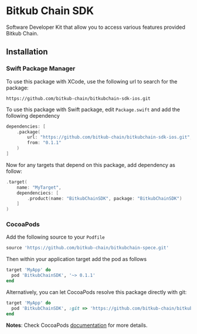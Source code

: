 # Bitkub Chain SDK
Software Developer Kit that allow you to access various features provided Bitkub Chain.

## Installation 

### Swift Package Manager
To use this package with XCode, use the following url to search for the package:

```
https://github.com/bitkub-chain/bitkubchain-sdk-ios.git
```

To use this package with Swift package, edit `Package.swift` and add the following dependency
```swift
dependencies: [
    .package(
        url: "https://github.com/bitkub-chain/bitkubchain-sdk-ios.git", 
        from: "0.1.1"
    )
]
```

Now for any targets that depend on this package, add dependency as follow:
```swift
.target(
    name: "MyTarget",
    dependenciecs: [
        .product(name: "BitkubChainSDK", package: "BitkubChainSDK")
    ]
)
```

### CocoaPods
Add the following source to your `Podfile`
```ruby
source 'https://github.com/bitkub-chain/bitkubchain-spece.git'
```

Then within your application target add the pod as follows
```ruby
target 'MyApp' do 
  pod 'BitkubChainSDK', '~> 0.1.1'
end
```

Alternatively, you can let CocoaPods resolve this package directly with git:
```ruby
target 'MyApp' do
  pod 'BitkubChainSDK', :git => 'https://github.com/bitkub-chain/bitkubchain-sdk-ios.git', :branch => 'main'
end
```
**Notes**: Check CocoaPods [documentation](https://guides.cocoapods.org/using/the-podfile.html) for more details.
